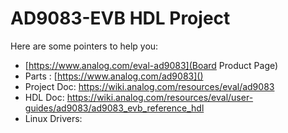 # AD9083-EVB HDL Project

Here are some pointers to help you:
  * [https://www.analog.com/eval-ad9083](Board Product Page)
  * Parts : [https://www.analog.com/ad9083]()
  * Project Doc: https://wiki.analog.com/resources/eval/ad9083
  * HDL Doc: https://wiki.analog.com/resources/eval/user-guides/ad9083/ad9083_evb_reference_hdl
  * Linux Drivers:
